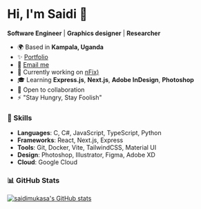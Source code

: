 

# Hi, I'm Saidi 👋  
**Software Engineer** | **Graphics designer** | **Researcher**

- 🌍 Based in **Kampala, Uganda**  
- ✨ [Portfolio](http://mukasasaidi.netlify.app)  
- 📧 [Email me](mailto:mukasasaidi34@gmail.com)  
- 🚀 Currently working on [nFix)](http://nfixapp.com)  
- 🎓 Learning **Express.js**, **Next.js**, **Adobe InDesign**, **Photoshop** 
- 🤝 Open to collaboration  
- ⚡ "Stay Hungry, Stay Foolish"

### 🚀 Skills
- **Languages**: C, C#, JavaScript, TypeScript, Python  
- **Frameworks**: React, Next.js, Express  
- **Tools**: Git, Docker, Vite, TailwindCSS, Material UI  
- **Design**: Photoshop, Illustrator, Figma, Adobe XD  
- **Cloud**: Google Cloud  

### 📊 GitHub Stats
<a href="http://www.github.com/saidimukasa"><img src="https://github-readme-stats.vercel.app/api?username=saidimukasa&show_icons=true&count_private=true&title_color=0891b2&text_color=000000&icon_color=0891b2&bg_color=ffffff&hide_border=true" alt="saidimukasa's GitHub stats" /></a>
